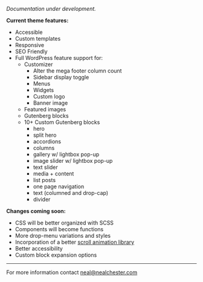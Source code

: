 *Documentation under development.*

**Current theme features:**

* Accessible
* Custom templates
* Responsive
* SEO Friendly
* Full WordPress feature support for:
  * Customizer
    * Alter the mega footer column count
    * Sidebar display toggle
    * Menus
    * Widgets
    * Custom logo
    * Banner image
  * Featured images
  * Gutenberg blocks
  * 10+ Custom Gutenberg blocks
    * hero
    * split hero
    * accordions
    * columns
    * gallery w/ lightbox pop-up
    * image slider w/ lightbox pop-up
    * text slider
    * media + content
    * list posts
    * one page navigation
    * text (columned and drop-cap)
    * divider


**Changes coming soon:**

* CSS will be better organized with SCSS
* Components will become functions
* More drop-menu variations and styles
* Incorporation of a better [scroll animation library](https://greensock.com/)
* Better accessibility
* Custom block expansion options

***

For more information contact neal@nealchester.com
